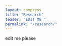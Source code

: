 ```yaml
---
layout: compress
title: "Research"
teaser: "EDIT ME "
permalink: "/research/"
---
```


edit me please
